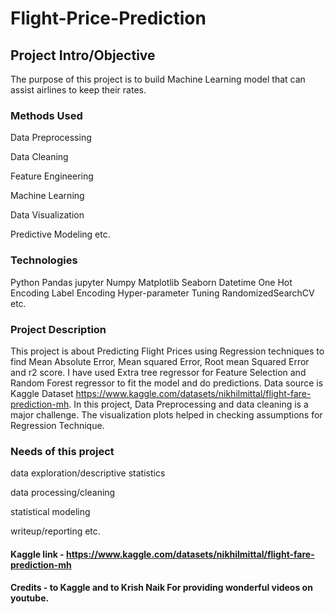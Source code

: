 # Flight-Price-Prediction

## Project Intro/Objective

The purpose of this project is to build Machine Learning model that can assist airlines to keep their rates.

### Methods Used

Data Preprocessing

Data Cleaning

Feature Engineering

Machine Learning

Data Visualization

Predictive Modeling
etc.

### Technologies

Python
Pandas
jupyter
Numpy
Matplotlib
Seaborn
Datetime
One Hot Encoding
Label Encoding
Hyper-parameter Tuning
RandomizedSearchCV
etc.

### Project Description

This project is about Predicting Flight Prices using Regression techniques to find Mean Absolute Error, Mean squared Error, Root mean Squared Error and r2 score. I have used Extra tree regressor for Feature Selection and Random Forest regressor to fit the model and do predictions. Data source is Kaggle Dataset https://www.kaggle.com/datasets/nikhilmittal/flight-fare-prediction-mh. 
In this project, Data Preprocessing and data cleaning is a major challenge. The visualization plots helped in checking assumptions for Regression Technique.

### Needs of this project

data exploration/descriptive statistics

data processing/cleaning

statistical modeling

writeup/reporting
etc.




         
 #### Kaggle link - https://www.kaggle.com/datasets/nikhilmittal/flight-fare-prediction-mh           
                
 #### Credits - to Kaggle and to Krish Naik For providing wonderful videos on youtube.
